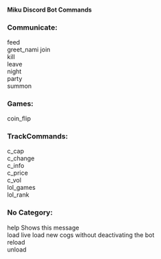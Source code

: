 #### Miku Discord Bot Commands
### Communicate:
  feed       
  greet_nami 
  join       
  kill       
  leave      
  night      
  party      
  summon     
### Games:
  coin_flip  
### TrackCommands:
  c_cap      
  c_change   
  c_info     
  c_price    
  c_vol      
  lol_games  
  lol_rank   
### No Category:
  help       Shows this message<br>
  load       live load new cogs without deactivating the bot<br>
  reload<br>
  unload<br>
